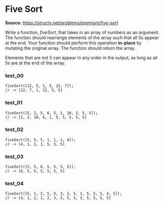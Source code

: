 # Five Sort
**Source:** https://structy.net/problems/premium/five-sort

Write a function, *fiveSort*, that takes in an array of numbers as an argument. The function should rearrange elements of the array such that all 5s appear at the end. Your function should perform this operation **in-place** by mutating the original array. The function should return the array.

Elements that are not 5 can appear in any order in the output, as long as all 5s are at the end of the array.

### test_00

```
fiveSort([12, 5, 1, 5, 12, 7]);
// -> [12, 7, 1, 12, 5, 5]

```

### test_01

```
fiveSort([5, 2, 5, 6, 5, 1, 10, 2, 5, 5]);
// -> [2, 2, 10, 6, 1, 5, 5, 5, 5, 5]

```

### test_02

```
fiveSort([5, 5, 5, 1, 1, 1, 4]);
// -> [4, 1, 1, 1, 5, 5, 5]

```

### test_03

```
fiveSort([5, 5, 6, 5, 5, 5, 5]);
// -> [6, 5, 5, 5, 5, 5, 5]

```

### test_04

```
fiveSort([5, 1, 2, 5, 5, 3, 2, 5, 1, 5, 5, 5, 4, 5]);
// -> [4, 1, 2, 1, 2, 3, 5, 5, 5, 5, 5, 5, 5, 5]

```
